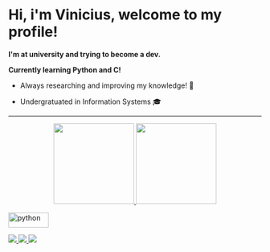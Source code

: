# Hi, i'm Vinicius, welcome to my profile!

**I'm at university and trying to become a dev.**

**Currently learning Python and C!**

- Always researching and improving my knowledge! 🔭
 
- Undergratuated in Information Systems 🎓
 
____

<p align="center">
  <a href="https://github.com/ViniciusMaiaM">
  <img height="160cm" src="https://github-readme-stats.vercel.app/api?username=ViniciusMaiaM&show_icons=true&theme=radical&include_all_commits=true&count_private=true"/>
  <img height="160cm" src="https://github-readme-stats.vercel.app/api/top-langs/?username=ViniciusMaiaM&layout=compact&langs_count=7&theme=radical"/>
</p>

<p style = "dysplay: inline_block">
  <img align = "center" alt = "python" height = "30" width = "80" src = "https://cdn.jsdelivr.net/gh/devicons/devicon/icons/python/python-original.svg">
</p>

 
 
<p> 
 <a href= "mailto:viniciusmaiamarinho1@gmail.com" target="_blank">
  <img src="https://img.shields.io/badge/Gmail-D14836?style=for-the-badge&logo=gmail&logoColor=white">
 </a>
 
 <a href= "https://www.linkedin.com/in/vinicius-maia-545000239/" target="_blank">
  <img src="https://img.shields.io/badge/-LinkedIn-%230077B5?style=for-the-badge&logo=linkedin&logoColor=white">
 </a> 
 
 <a href= "https://profile.codersrank.io/user/viniciusmaiam" target="_blank">
  <img src="https://img.shields.io/static/v1?style=for-the-badge&message=CodersRank&color=67A4AC&logo=CodersRank&logoColor=FFFFFF&label=">
 </a>
 
</p>

<!---
ViniciusMaiaM/ViniciusMaiaM is a ✨ special ✨ repository because its `README.md` (this file) appears on your GitHub profile.
You can click the Preview link to take a look at your changes.
--->
